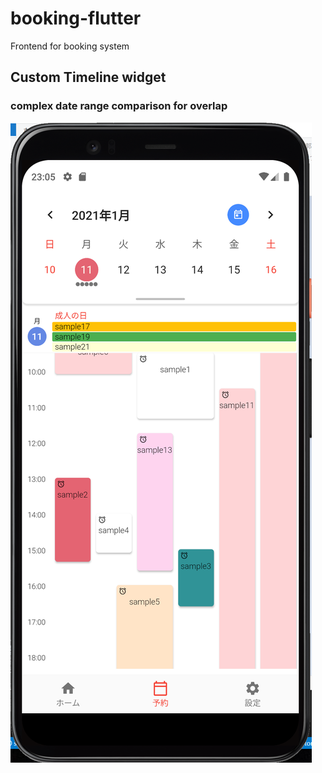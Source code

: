 # booking-flutter
Frontend for booking system

## Custom Timeline widget
### complex date range comparison for overlap

![calendar](calendar.png)
